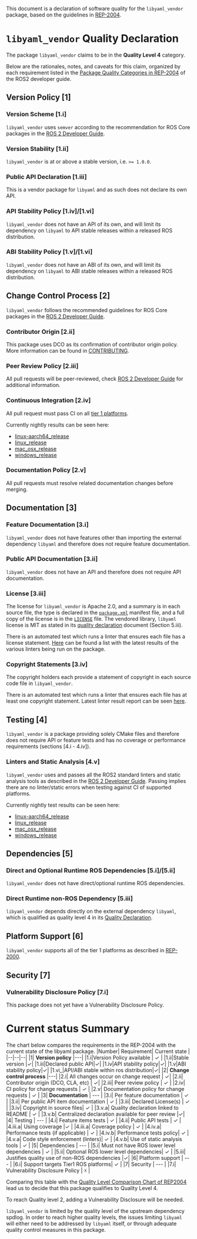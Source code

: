 This document is a declaration of software quality for the `libyaml_vendor` package, based on the guidelines in [REP-2004](https://github.com/ros-infrastructure/rep/blob/rep-2004/rep-2004.rst).

# `libyaml_vendor` Quality Declaration

The package `libyaml_vendor` claims to be in the **Quality Level 4** category.

Below are the rationales, notes, and caveats for this claim, organized by each requirement listed in the [Package Quality Categories in REP-2004](https://index.ros.org/doc/ros2/Contributing/Developer-Guide/#package-quality-categories) of the ROS2 developer guide.

## Version Policy [1]

### Version Scheme [1.i]

`libyaml_vendor` uses `semver` according to the recommendation for ROS Core packages in the [ROS 2 Developer Guide](https://index.ros.org/doc/ros2/Contributing/Developer-Guide/#versioning).

### Version Stability [1.ii]

`libyaml_vendor` is at or above a stable version, i.e. `>= 1.0.0`.

### Public API Declaration [1.iii]

This is a vendor package for `libyaml` and as such does not declare its own API.

### API Stability Policy [1.iv]/[1.vi]

`libyaml_vendor` does not have an API of its own, and will limit its dependency on `libyaml` to API stable releases within a released ROS distribution.

### ABI Stability Policy [1.v]/[1.vi]

`libyaml_vendor` does not have an ABI of its own, and will limit its dependency on `libyaml` to ABI stable releases within a released ROS distribution.

## Change Control Process [2]

`libyaml_vendor` follows the recommended guidelines for ROS Core packages in the [ROS 2 Developer Guide](https://index.ros.org/doc/ros2/Contributing/Developer-Guide/#change-control-process).

### Contributor Origin [2.ii]

This package uses DCO as its confirmation of contributor origin policy. More information can be found in [CONTRIBUTING](./CONTRIBUTING.md).

### Peer Review Policy [2.iii]

All pull requests will be peer-reviewed, check [ROS 2 Developer Guide](https://index.ros.org/doc/ros2/Contributing/Developer-Guide/#change-control-process) for additional information.

### Continuous Integration [2.iv]

All pull request must pass CI on all [tier 1 platforms](https://www.ros.org/reps/rep-2000.html#support-tiers).

Currently nightly results can be seen here:
* [linux-aarch64_release](https://ci.ros2.org/view/nightly/job/nightly_linux-aarch64_release/lastBuild/testReport/libyaml_vendor/)
* [linux_release](https://ci.ros2.org/view/nightly/job/nightly_linux_release/lastBuild/testReport/libyaml_vendor/)
* [mac_osx_release](https://ci.ros2.org/view/nightly/job/nightly_osx_release/lastBuild/testReport/libyaml_vendor/)
* [windows_release](https://ci.ros2.org/view/nightly/job/nightly_win_rel/lastBuild/testReport/libyaml_vendor/)

### Documentation Policy [2.v]

All pull requests must resolve related documentation changes before merging.

## Documentation [3]

### Feature Documentation [3.i]

`libyaml_vendor` does not have features other than importing the external dependency `libyaml` and therefore does not require feature documentation.

### Public API Documentation [3.ii]

`libyaml_vendor` does not have an API and therefore does not require API documentation.

### License [3.iii]

The license for `libyaml_vendor` is Apache 2.0, and a summary is in each source file, the type is declared in the [`package.xml`](package.xml) manifest file, and a full copy of the license is in the [`LICENSE`](LICENSE) file. The vendored library, `libyaml` license is MIT as stated in its [quality declaration](libyaml_q_declaration.md) document (Section 5.iii).

There is an automated test which runs a linter that ensures each file has a license statement. [Here](https://ci.ros2.org/view/nightly/job/nightly_linux-aarch64_release/lastBuild/testReport/libyaml_vendor/) can be found a list with the latest results of the various linters being run on the package.

### Copyright Statements [3.iv]

The copyright holders each provide a statement of copyright in each source code file in `libyaml_vendor`.

There is an automated test which runs a linter that ensures each file has at least one copyright statement. Latest linter result report can be seen [here](https://ci.ros2.org/view/nightly/job/nightly_linux-aarch64_release/lastBuild/testReport/libyaml_vendor/copyright/).

## Testing [4]

`libyaml_vendor` is a package providing solely CMake files and therefore does not require API or feature tests and has no coverage or performance requirements (sections [4.i - 4.iv]).

### Linters and Static Analysis [4.v]

`libyaml_vendor` uses and passes all the ROS2 standard linters and static analysis tools as described in the [ROS 2 Developer Guide](https://index.ros.org/doc/ros2/Contributing/Developer-Guide/#linters-and-static-analysis). Passing implies there are no linter/static errors when testing against CI of supported platforms.

Currently nightly test results can be seen here:
* [linux-aarch64_release](https://ci.ros2.org/view/nightly/job/nightly_linux-aarch64_release/lastBuild/testReport/libyaml_vendor/)
* [linux_release](https://ci.ros2.org/view/nightly/job/nightly_linux_release/lastBuild/testReport/libyaml_vendor/)
* [mac_osx_release](https://ci.ros2.org/view/nightly/job/nightly_osx_release/lastBuild/testReport/libyaml_vendor/)
* [windows_release](https://ci.ros2.org/view/nightly/job/nightly_win_rel/lastBuild/testReport/libyaml_vendor/)

## Dependencies [5]

### Direct and Optional Runtime ROS Dependencies [5.i]/[5.ii]

`libyaml_vendor` does not have direct/optional runtime ROS dependencies.

### Direct Runtime non-ROS Dependency [5.iii]

`libyaml_vendor` depends directly on the external dependency `libyaml`, which is qualified as quality level 4 in its [Quality Declaration](./libyaml_Q_DECLARATION.md).

## Platform Support [6]

`libyaml_vendor` supports all of the tier 1 platforms as described in [REP-2000](https://www.ros.org/reps/rep-2000.html#support-tiers).

## Security [7]

### Vulnerability Disclosure Policy [7.i]

This package does not yet have a Vulnerability Disclosure Policy.

# Current status Summary

The chart below compares the requirements in the REP-2004 with the current state of the libyaml package.
|Number|  Requirement| Current state |
|--|--|--|
|1| **Version policy** |---|
|1.i|Version Policy available | ✓ |
|1.ii|Stable version |✓|
|1.iii|Declared public API|✓|
|1.iv|API stability policy|✓|
|1.v|ABI stability policy|✓|
|1.vi_|API/ABI stable within ros distribution|✓|
|2| **Change control process** |---|
|2.i| All changes occur on change request | ✓|
|2.ii| Contributor origin (DCO, CLA, etc) | ✓|
|2.iii| Peer review policy | ✓ |
|2.iv| CI policy for change requests | ✓ |
|2.v| Documentation policy for change requests | ✓ |
|3| **Documentation** | --- |
|3.i| Per feature documentation | ✓ |
|3.ii| Per public API item documentation | ✓ |
|3.iii| Declared License(s) | ✓ |
|3.iv| Copyright in source files| ✓ |
|3.v.a| Quality declaration linked to README | ✓ |
|3.v.b| Centralized declaration available for peer review |✓|
|4| Testing | --- |
|4.i| Feature items tests | ✓ |
|4.ii| Public API tests | ✓ |
|4.iii.a| Using coverage |✓ |
|4.iii.a| Coverage policy | ✓ |
|4.iv.a| Performance tests (if applicable) | ✓ |
|4.iv.b| Performance tests policy| ✓ |
|4.v.a| Code style enforcement (linters)| ✓ |
|4.v.b| Use of static analysis tools | ✓ |
|5| Dependencies | --- |
|5.i| Must not have ROS lower level dependencies | ✓ |
|5.ii| Optional ROS lower level dependencies| ✓ |
|5.iii| Justifies quality use of non-ROS dependencies |✓|
|6| Platform support | --- |
|6.i| Support targets Tier1 ROS platforms| ✓ |
|7| Security | --- |
|7.i| Vulnerability Disclosure Policy | ☓ |

Comparing this table with the [Quality Level Comparison Chart of REP2004](https://github.com/ros-infrastructure/rep/blob/master/rep-2004.rst#quality-level-comparison-chart) lead us to decide that this package qualifies to Quality Level 4.

To reach Quality level 2, adding a Vulnerability Disclosure will be needed.

`libyaml_vendor` is limited by the quality level of the upstream dependency spdlog. In order to reach higher quality levels, the issues limiting `libyaml` will either need to be addressed by `libyaml` itself, or through adequate quality control measures in this package.
